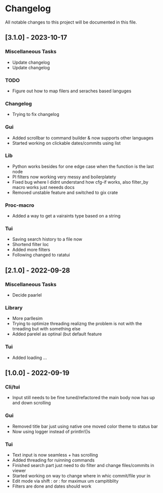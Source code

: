 # Changelog

All notable changes to this project will be documented in this file.

## [3.1.0] - 2023-10-17

### Miscellaneous Tasks

- Update changelog
- Update changelog

### TODO

- Figure out how to map filers and seraches based languges

### Changelog

- Trying to fix changelog

### Gui

- Added scrollbar to command builder & now supports other languages
- Started working on clickable dates/commits using list

### Lib

- Python works besides for one edge case when the function is the last node
- Pl filters now working very messy and boilerplatety
- Fixed bug where I didnt understand how cfg-if works, also filter_by macro works just neeeds docs
- Removed unstable feature and switched to gix crate

### Proc-macro

- Added a way to get a vairaints type based on a string

### Tui

- Saving search history to a file now
- Shortend filter loc
- Added more filters
- Following changed to ratatui

## [2.1.0] - 2022-09-28

### Miscellaneous Tasks

- Decide paarlel

### Library

- More parllesim
- Trying to optimize threading realizng the problem is not with the trreading but with something else
- Added parelel as optinal (but default feature

### Tui

- Added loading ...

## [1.0.0] - 2022-09-19

### Cli/tui

- Input still needs to be fine tuned/refactored the main body now has up and down scrolling

### Gui

- Removed title bar just using native one moved color theme to status bar
- Now using logger instead of println!()s

### Tui

- Text input is now seamless + has scrolling
- Added threading for ruinning commands
- Finished search part just need to do filter and change files/commits in viewer
- Started working on way to change where in whic commit/file your in
- Edit mode via shift :  or : for maximux um campitiblity
- Filters are done and dates should work

